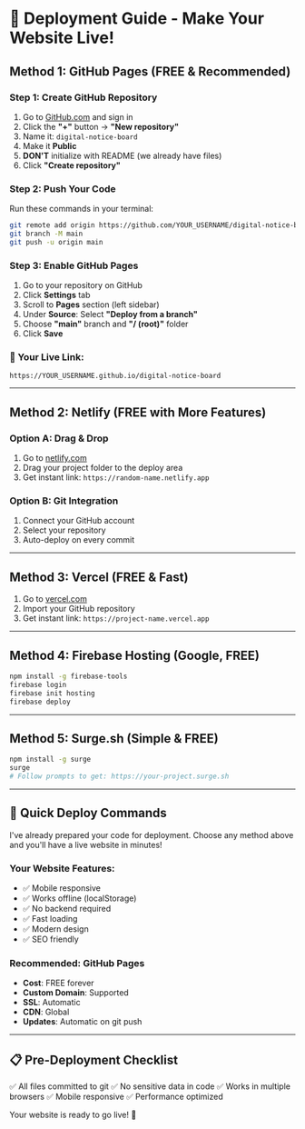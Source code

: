 # 🚀 Deployment Guide - Make Your Website Live!

## Method 1: GitHub Pages (FREE & Recommended)

### Step 1: Create GitHub Repository
1. Go to [GitHub.com](https://github.com) and sign in
2. Click the **"+"** button → **"New repository"**
3. Name it: `digital-notice-board`
4. Make it **Public**
5. **DON'T** initialize with README (we already have files)
6. Click **"Create repository"**

### Step 2: Push Your Code
Run these commands in your terminal:

```bash
git remote add origin https://github.com/YOUR_USERNAME/digital-notice-board.git
git branch -M main
git push -u origin main
```

### Step 3: Enable GitHub Pages
1. Go to your repository on GitHub
2. Click **Settings** tab
3. Scroll to **Pages** section (left sidebar)
4. Under **Source**: Select **"Deploy from a branch"**
5. Choose **"main"** branch and **"/ (root)"** folder
6. Click **Save**

### 🎉 Your Live Link:
`https://YOUR_USERNAME.github.io/digital-notice-board`

---

## Method 2: Netlify (FREE with More Features)

### Option A: Drag & Drop
1. Go to [netlify.com](https://netlify.com)
2. Drag your project folder to the deploy area
3. Get instant link: `https://random-name.netlify.app`

### Option B: Git Integration
1. Connect your GitHub account
2. Select your repository
3. Auto-deploy on every commit

---

## Method 3: Vercel (FREE & Fast)

1. Go to [vercel.com](https://vercel.com)
2. Import your GitHub repository
3. Get instant link: `https://project-name.vercel.app`

---

## Method 4: Firebase Hosting (Google, FREE)

```bash
npm install -g firebase-tools
firebase login
firebase init hosting
firebase deploy
```

---

## Method 5: Surge.sh (Simple & FREE)

```bash
npm install -g surge
surge
# Follow prompts to get: https://your-project.surge.sh
```

---

## 🌟 Quick Deploy Commands

I've already prepared your code for deployment. Choose any method above and you'll have a live website in minutes!

### Your Website Features:
- ✅ Mobile responsive
- ✅ Works offline (localStorage)
- ✅ No backend required
- ✅ Fast loading
- ✅ Modern design
- ✅ SEO friendly

### Recommended: GitHub Pages
- **Cost**: FREE forever
- **Custom Domain**: Supported
- **SSL**: Automatic
- **CDN**: Global
- **Updates**: Automatic on git push

---

## 📋 Pre-Deployment Checklist

✅ All files committed to git
✅ No sensitive data in code
✅ Works in multiple browsers
✅ Mobile responsive
✅ Performance optimized

Your website is ready to go live! 🎉
